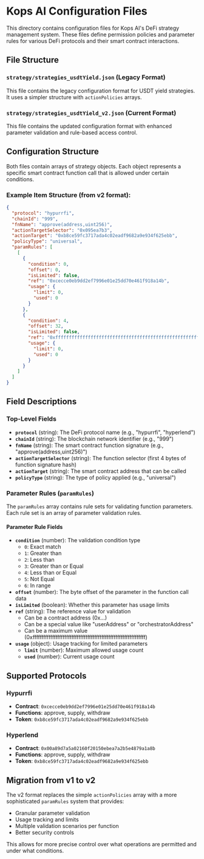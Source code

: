 # Kops AI Configuration Files

This directory contains configuration files for Kops AI's DeFi strategy management system. These files define permission policies and parameter rules for various DeFi protocols and their smart contract interactions.

## File Structure

### `strategy/strategies_usdtYield.json` (Legacy Format)

This file contains the legacy configuration format for USDT yield strategies. It uses a simpler structure with `actionPolicies` arrays.

### `strategy/strategies_usdtYield_v2.json` (Current Format)

This file contains the updated configuration format with enhanced parameter validation and rule-based access control.

## Configuration Structure

Both files contain arrays of strategy objects. Each object represents a specific smart contract function call that is allowed under certain conditions.

### Example Item Structure (from v2 format):

```json
{
  "protocol": "hypurrfi",
  "chainId": "999",
  "fnName": "approve(address,uint256)",
  "actionTargetSelector": "0x095ea7b3",
  "actionTarget": "0xb8ce59fc3717ada4c02eadf9682a9e934f625ebb",
  "policyType": "universal",
  "paramRules": [
    [
      {
        "condition": 0,
        "offset": 0,
        "isLimited": false,
        "ref": "0xcecce0eb9dd2ef7996e01e25dd70e461f918a14b",
        "usage": {
          "limit": 0,
          "used": 0
        }
      },
      {
        "condition": 4,
        "offset": 32,
        "isLimited": false,
        "ref": "0xffffffffffffffffffffffffffffffffffffffffffffffffffffffffffffffff",
        "usage": {
          "limit": 0,
          "used": 0
        }
      }
    ]
  ]
}
```

## Field Descriptions

### Top-Level Fields

- **`protocol`** (string): The DeFi protocol name (e.g., "hypurrfi", "hyperlend")
- **`chainId`** (string): The blockchain network identifier (e.g., "999")
- **`fnName`** (string): The smart contract function signature (e.g., "approve(address,uint256)")
- **`actionTargetSelector`** (string): The function selector (first 4 bytes of function signature hash)
- **`actionTarget`** (string): The smart contract address that can be called
- **`policyType`** (string): The type of policy applied (e.g., "universal")

### Parameter Rules (`paramRules`)

The `paramRules` array contains rule sets for validating function parameters. Each rule set is an array of parameter validation rules.

#### Parameter Rule Fields

- **`condition`** (number): The validation condition type
  - `0`: Exact match
  - `1`: Greater than
  - `2`: Less than
  - `3`: Greater than or Equal
  - `4`: Less than or Equal
  - `5`: Not Equal
  - `6`: In range
- **`offset`** (number): The byte offset of the parameter in the function call data
- **`isLimited`** (boolean): Whether this parameter has usage limits
- **`ref`** (string): The reference value for validation
  - Can be a contract address (0x...)
  - Can be a special value like "userAddress" or "orchestratorAddress"
  - Can be a maximum value (0xffffffffffffffffffffffffffffffffffffffffffffffffffffffffffffffff)
- **`usage`** (object): Usage tracking for limited parameters
  - **`limit`** (number): Maximum allowed usage count
  - **`used`** (number): Current usage count

## Supported Protocols

### Hypurrfi

- **Contract**: `0xcecce0eb9dd2ef7996e01e25dd70e461f918a14b`
- **Functions**: approve, supply, withdraw
- **Token**: `0xb8ce59fc3717ada4c02eadf9682a9e934f625ebb`

### Hyperlend

- **Contract**: `0x00a89d7a5a02160f20150ebea7a2b5e4879a1a8b`
- **Functions**: approve, supply, withdraw
- **Token**: `0xb8ce59fc3717ada4c02eadf9682a9e934f625ebb`

## Migration from v1 to v2

The v2 format replaces the simple `actionPolicies` array with a more sophisticated `paramRules` system that provides:

- Granular parameter validation
- Usage tracking and limits
- Multiple validation scenarios per function
- Better security controls

This allows for more precise control over what operations are permitted and under what conditions.
